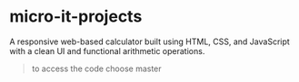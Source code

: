 # micro-it-projects
A responsive web-based calculator built using HTML, CSS, and JavaScript with a clean UI and functional arithmetic operations.
> to access the code choose master 
